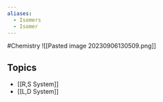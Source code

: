 ```yaml
---
aliases:
  - Isomers
  - Isomer
---
```

#Chemistry 
![[Pasted image 20230906130509.png]]
## Topics
* [[R,S System]]
* [[L,D System]]